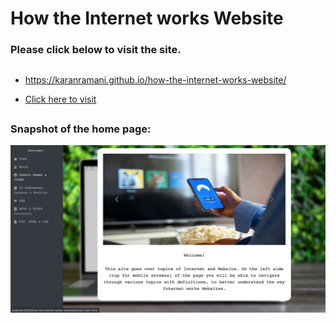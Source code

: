 # How the Internet works Website

### Please click below to visit the site.

##

* https://karanramani.github.io/how-the-internet-works-website/
 
* [Click here to visit](https://karanramani.github.io/how-the-internet-works-website/)

##

### Snapshot of the home page:

![homepage](images/Homepage-1.jpg)


